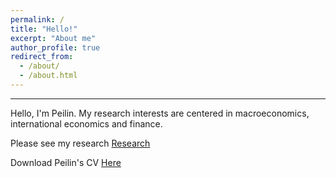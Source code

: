 ```yaml
---
permalink: /
title: "Hello!"
excerpt: "About me"
author_profile: true
redirect_from: 
  - /about/
  - /about.html
---
```

------

Hello, I'm Peilin. My research interests are centered in macroeconomics, international economics and finance. 

Please see my research [Research](https://tteclinc.github.io/peilinyang//publications/)

Download Peilin's CV [Here](https://tteclinc.github.io/peilinyang//files/CV.pdf)

